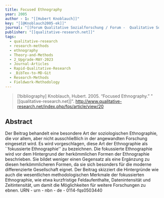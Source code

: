 ```yaml
---
title: Focused Ethnography
year: 2005
author - 1: "[[Hubert Knoblauch]]"
key: "[[@Knoblauch2005-ek]]"
journal: "[[Forum Qualitative Sozialforschung / Forum -  Qualitative Social Research]]"
publisher: "[[qualitative-research.net]]"
tags:
  - qualitative-research
  - research-methods
  - ethnography
  - Theory-and-Methods
  - 2_Upgrade-MAY-2023
  - Journal-Articles
  - Rapid-Qualitative-Research
  - _BibTex-to-MD-Git
  - Research-Methods
  - Fieldwork-Methodology
---
```


> [!bibliography]
> Knoblauch, Hubert. 2005. “Focused Ethnography.” "[[qualitative-research.net]]". http://www.qualitative-research.net/index.php/fqs/article/view/20

## Abstract
Der Beitrag behandelt eine besondere Art der soziologischen Ethnographie, die vor allem, aber nicht ausschließlich in der angewandten Forschung eingesetzt wird. Es wird vorgeschlagen, diese Art der Ethnographie als ``fokussierte Ethnographie'' zu bezeichnen. Die fokussierte Ethnographie wird vor dem Hintergrund der herkömmlichen Formen der Ethnographie beschrieben. Sie bildet weniger einen Gegensatz als eine Ergänzung zu diesen herkömmlicheren Formen, da sie sich besonders für die moderne differenzierte Gesellschaft eignet. Der Beitrag skizziert die Hintergründe wie auch die wesentlichen methodologischen Merkmale der fokussierten Ethnographie, wie etwa kurzfristige Feldaufenthalte, Datenintensität und Zeitintensität, um damit die Möglichkeiten für weitere Forschungen zu ebnen. URN -  urn - nbn - de - 0114-fqs0503440